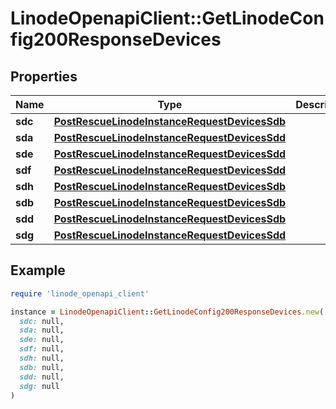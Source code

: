 # LinodeOpenapiClient::GetLinodeConfig200ResponseDevices

## Properties

| Name | Type | Description | Notes |
| ---- | ---- | ----------- | ----- |
| **sdc** | [**PostRescueLinodeInstanceRequestDevicesSdb**](PostRescueLinodeInstanceRequestDevicesSdb.md) |  | [optional] |
| **sda** | [**PostRescueLinodeInstanceRequestDevicesSdd**](PostRescueLinodeInstanceRequestDevicesSdd.md) |  | [optional] |
| **sde** | [**PostRescueLinodeInstanceRequestDevicesSdd**](PostRescueLinodeInstanceRequestDevicesSdd.md) |  | [optional] |
| **sdf** | [**PostRescueLinodeInstanceRequestDevicesSdd**](PostRescueLinodeInstanceRequestDevicesSdd.md) |  | [optional] |
| **sdh** | [**PostRescueLinodeInstanceRequestDevicesSdb**](PostRescueLinodeInstanceRequestDevicesSdb.md) |  | [optional] |
| **sdb** | [**PostRescueLinodeInstanceRequestDevicesSdb**](PostRescueLinodeInstanceRequestDevicesSdb.md) |  | [optional] |
| **sdd** | [**PostRescueLinodeInstanceRequestDevicesSdb**](PostRescueLinodeInstanceRequestDevicesSdb.md) |  | [optional] |
| **sdg** | [**PostRescueLinodeInstanceRequestDevicesSdd**](PostRescueLinodeInstanceRequestDevicesSdd.md) |  | [optional] |

## Example

```ruby
require 'linode_openapi_client'

instance = LinodeOpenapiClient::GetLinodeConfig200ResponseDevices.new(
  sdc: null,
  sda: null,
  sde: null,
  sdf: null,
  sdh: null,
  sdb: null,
  sdd: null,
  sdg: null
)
```

